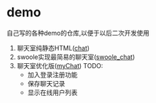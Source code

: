 # demo
自己写的各种demo的仓库,以便于以后二次开发使用

1. 聊天室纯静态HTML([chat](https://github.com/wujingfeng/demo/tree/master/chat))
2. swoole实现最简易的聊天室([swoole_chat](https://github.com/wujingfeng/demo/tree/master/swoole_chat))
3. 聊天室优化版([myChat](https://github.com/wujingfeng/demo/tree/master/myChat))
  TODO:
    - 加入登录注册功能
    - 保存聊天记录
    - 显示在线用户列表
